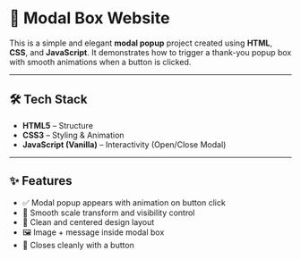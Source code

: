 # 🎉 Modal Box Website

This is a simple and elegant **modal popup** project created using **HTML**, **CSS**, and **JavaScript**. It demonstrates how to trigger a thank-you popup box with smooth animations when a button is clicked.

---


## 🛠️ Tech Stack

- **HTML5** – Structure
- **CSS3** – Styling & Animation
- **JavaScript (Vanilla)** – Interactivity (Open/Close Modal)

---


## ✨ Features

- ✅ Modal popup appears with animation on button click
- 🎯 Smooth scale transform and visibility control
- 🧩 Clean and centered design layout
- 🖼️ Image + message inside modal box
- 🚫 Closes cleanly with a button

